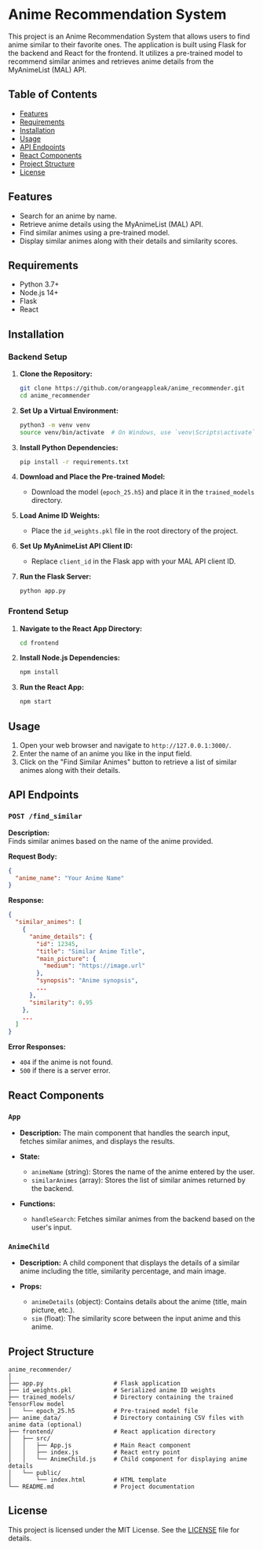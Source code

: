# Anime Recommendation System

This project is an Anime Recommendation System that allows users to find anime similar to their favorite ones. The application is built using Flask for the backend and React for the frontend. It utilizes a pre-trained model to recommend similar animes and retrieves anime details from the MyAnimeList (MAL) API.

## Table of Contents

- [Features](#features)
- [Requirements](#requirements)
- [Installation](#installation)
- [Usage](#usage)
- [API Endpoints](#api-endpoints)
- [React Components](#react-components)
- [Project Structure](#project-structure)
- [License](#license)

## Features

- Search for an anime by name.
- Retrieve anime details using the MyAnimeList (MAL) API.
- Find similar animes using a pre-trained model.
- Display similar animes along with their details and similarity scores.

## Requirements

- Python 3.7+
- Node.js 14+
- Flask
- React

## Installation

### Backend Setup

1. **Clone the Repository:**

   ```bash
   git clone https://github.com/orangeappleak/anime_recommender.git
   cd anime_recommender
   ```

2. **Set Up a Virtual Environment:**

   ```bash
   python3 -m venv venv
   source venv/bin/activate  # On Windows, use `venv\Scripts\activate`
   ```

3. **Install Python Dependencies:**

   ```bash
   pip install -r requirements.txt
   ```

4. **Download and Place the Pre-trained Model:**

   - Download the model (`epoch_25.h5`) and place it in the `trained_models` directory.

5. **Load Anime ID Weights:**

   - Place the `id_weights.pkl` file in the root directory of the project.

6. **Set Up MyAnimeList API Client ID:**

   - Replace `client_id` in the Flask app with your MAL API client ID.

7. **Run the Flask Server:**

   ```bash
   python app.py
   ```

### Frontend Setup

1. **Navigate to the React App Directory:**

   ```bash
   cd frontend
   ```

2. **Install Node.js Dependencies:**

   ```bash
   npm install
   ```

3. **Run the React App:**

   ```bash
   npm start
   ```

## Usage

1. Open your web browser and navigate to `http://127.0.0.1:3000/`.
2. Enter the name of an anime you like in the input field.
3. Click on the "Find Similar Animes" button to retrieve a list of similar animes along with their details.

## API Endpoints

### `POST /find_similar`

**Description:**  
Finds similar animes based on the name of the anime provided.

**Request Body:**

```json
{
  "anime_name": "Your Anime Name"
}
```

**Response:**

```json
{
  "similar_animes": [
    {
      "anime_details": {
        "id": 12345,
        "title": "Similar Anime Title",
        "main_picture": {
          "medium": "https://image.url"
        },
        "synopsis": "Anime synopsis",
        ...
      },
      "similarity": 0.95
    },
    ...
  ]
}
```

**Error Responses:**

- `404` if the anime is not found.
- `500` if there is a server error.

## React Components

### `App`

- **Description:** The main component that handles the search input, fetches similar animes, and displays the results.

- **State:**
  - `animeName` (string): Stores the name of the anime entered by the user.
  - `similarAnimes` (array): Stores the list of similar animes returned by the backend.

- **Functions:**
  - `handleSearch`: Fetches similar animes from the backend based on the user's input.

### `AnimeChild`

- **Description:** A child component that displays the details of a similar anime including the title, similarity percentage, and main image.

- **Props:**
  - `animeDetails` (object): Contains details about the anime (title, main picture, etc.).
  - `sim` (float): The similarity score between the input anime and this anime.

## Project Structure

```plaintext
anime_recommender/
│
├── app.py                    # Flask application
├── id_weights.pkl            # Serialized anime ID weights
├── trained_models/           # Directory containing the trained TensorFlow model
│   └── epoch_25.h5           # Pre-trained model file
├── anime_data/               # Directory containing CSV files with anime data (optional)
├── frontend/                 # React application directory
│   ├── src/
│   │   ├── App.js            # Main React component
│   │   ├── index.js          # React entry point
│   │   └── AnimeChild.js     # Child component for displaying anime details
│   └── public/
│       └── index.html        # HTML template
└── README.md                 # Project documentation
```

## License

This project is licensed under the MIT License. See the [LICENSE](LICENSE) file for details.